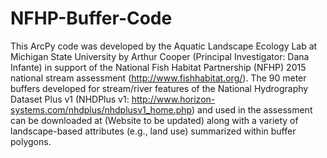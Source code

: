 # NFHP-Buffer-Code
This ArcPy code was developed by the Aquatic Landscape Ecology Lab at Michigan State University by Arthur Cooper (Principal Investigator: Dana Infante) in support of the National Fish Habitat Partnership (NFHP) 2015 national stream assessment (http://www.fishhabitat.org/). The 90 meter buffers developed for stream/river features of the National Hydrography Dataset Plus v1 (NHDPlus v1: http://www.horizon-systems.com/nhdplus/nhdplusv1_home.php) and used in the assessment can be downloaded at (Website to be updated) along with a variety of landscape-based attributes (e.g., land use) summarized within buffer polygons.  
